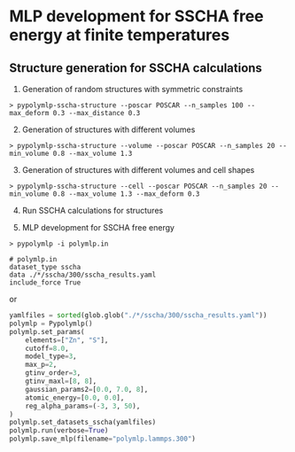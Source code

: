 # MLP development for SSCHA free energy at finite temperatures

## Structure generation for SSCHA calculations
1. Generation of random structures with symmetric constraints
```shell
> pypolymlp-sscha-structure --poscar POSCAR --n_samples 100 --max_deform 0.3 --max_distance 0.3
```

2. Generation of structures with different volumes
```shell
> pypolymlp-sscha-structure --volume --poscar POSCAR --n_samples 20 --min_volume 0.8 --max_volume 1.3
```

3. Generation of structures with different volumes and cell shapes
```shell
> pypolymlp-sscha-structure --cell --poscar POSCAR --n_samples 20 --min_volume 0.8 --max_volume 1.3 --max_deform 0.3
```

4. Run SSCHA calculations for structures

5. MLP development for SSCHA free energy
```shell
> pypolymlp -i polymlp.in

# polymlp.in
dataset_type sscha
data ./*/sscha/300/sscha_results.yaml
include_force True
```
or
```python
yamlfiles = sorted(glob.glob("./*/sscha/300/sscha_results.yaml"))
polymlp = Pypolymlp()
polymlp.set_params(
    elements=["Zn", "S"],
    cutoff=8.0,
    model_type=3,
    max_p=2,
    gtinv_order=3,
    gtinv_maxl=[8, 8],
    gaussian_params2=[0.0, 7.0, 8],
    atomic_energy=[0.0, 0.0],
    reg_alpha_params=(-3, 3, 50),
)
polymlp.set_datasets_sscha(yamlfiles)
polymlp.run(verbose=True)
polymlp.save_mlp(filename="polymlp.lammps.300")
```
